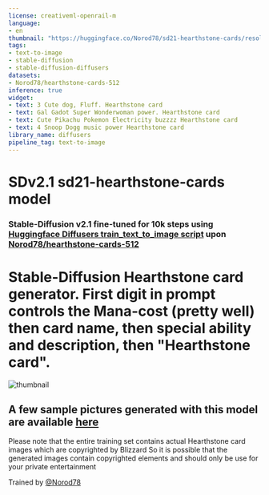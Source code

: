 ```yaml
---
license: creativeml-openrail-m
language:
- en
thumbnail: "https://huggingface.co/Norod78/sd21-hearthstone-cards/resolve/main/sample_images/00005-166904889-Snoop%20Dogg%20music%20power%20Hearthstone%20card.png"
tags:
- text-to-image
- stable-diffusion
- stable-diffusion-diffusers
datasets:
- Norod78/hearthstone-cards-512
inference: true
widget:
- text: 3 Cute dog, Fluff. Hearthstone card
- text: Gal Gadot Super Wonderwoman power. Hearthstone card
- text: Cute Pikachu Pokemon Electricity buzzzz Hearthstone card
- text: 4 Snoop Dogg music power Hearthstone card
library_name: diffusers
pipeline_tag: text-to-image
---
```


# SDv2.1 sd21-hearthstone-cards model
### Stable-Diffusion v2.1 fine-tuned for 10k steps using [Huggingface Diffusers train_text_to_image script](https://github.com/huggingface/diffusers/blob/main/examples/text_to_image/train_text_to_image.py)  upon [Norod78/hearthstone-cards-512](https://huggingface.co/datasets/Norod78/hearthstone-cards-512)
# Stable-Diffusion Hearthstone card generator. First digit in prompt controls the Mana-cost (pretty well) then card name, then special ability and description, then "Hearthstone card".

![thumbnail](https://huggingface.co/Norod78/sd21-hearthstone-cards/resolve/main/sample_images/sd21-hearthstone-cards-animation-GalGadot.gif)

## A few sample pictures generated with this model are available [here](https://huggingface.co/Norod78/sd21-hearthstone-cards/tree/main/sample_images)

Please note that the entire training set contains actual Hearthstone card images which are copyrighted by Blizzard
So it is possible that the generated images contain copyrighted elements and should only be use for your private entertainment 

Trained by [@Norod78](https://twitter.com/Norod78)